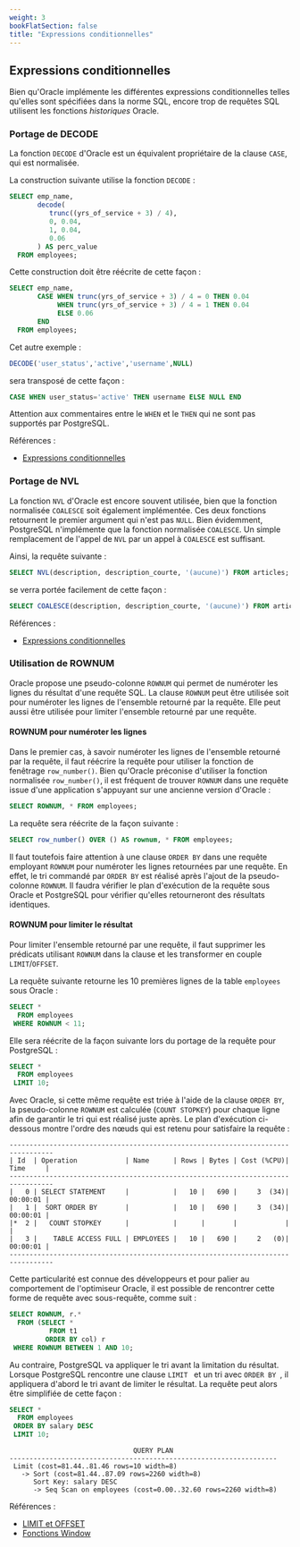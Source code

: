 ```yaml
---
weight: 3
bookFlatSection: false
title: "Expressions conditionnelles"
---
```


## Expressions conditionnelles

Bien qu'Oracle implémente les différentes expressions conditionnelles telles 
qu'elles sont spécifiées dans la norme SQL, encore trop de requêtes SQL utilisent 
les fonctions _historiques_ Oracle.

### Portage de DECODE

La fonction `DECODE` d'Oracle est un équivalent propriétaire de la clause 
`CASE`, qui est normalisée.

La construction suivante utilise la fonction `DECODE` :

```sql
SELECT emp_name,
       decode(
          trunc((yrs_of_service + 3) / 4),
          0, 0.04,
          1, 0.04,
          0.06
       ) AS perc_value
  FROM employees;
```

Cette construction doit être réécrite de cette façon :

```sql
SELECT emp_name,
       CASE WHEN trunc(yrs_of_service + 3) / 4 = 0 THEN 0.04
            WHEN trunc(yrs_of_service + 3) / 4 = 1 THEN 0.04
            ELSE 0.06
       END
  FROM employees;
```

Cet autre exemple :

```sql
DECODE('user_status','active','username',NULL)
```

sera transposé de cette façon :

```sql
CASE WHEN user_status='active' THEN username ELSE NULL END
```

Attention aux commentaires entre le `WHEN` et le `THEN` qui ne sont pas 
supportés par PostgreSQL.

Références :

* [Expressions conditionnelles](https://docs.postgresql.fr/current/functions-conditional.html)

### Portage de NVL

La fonction `NVL` d'Oracle est encore souvent utilisée, bien que la fonction 
normalisée `COALESCE` soit également implémentée. Ces deux fonctions retournent 
le premier argument qui n'est pas `NULL`. Bien évidemment, PostgreSQL 
n'implémente que la fonction normalisée `COALESCE`. Un simple remplacement de
l'appel de `NVL` par un appel à `COALESCE` est suffisant.

Ainsi, la requête suivante :

```sql
SELECT NVL(description, description_courte, '(aucune)') FROM articles;
```

se verra portée facilement de cette façon :

```sql
SELECT COALESCE(description, description_courte, '(aucune)') FROM articles;
```

Références :

* [Expressions conditionnelles](https://docs.postgresql.fr/current/functions-conditional.html)

### Utilisation de ROWNUM

Oracle propose une pseudo-colonne `ROWNUM` qui permet de numéroter les lignes 
du résultat d'une requête SQL. La clause `ROWNUM` peut être utilisée soit pour
numéroter les lignes de l'ensemble retourné par la requête. Elle peut aussi être 
utilisée pour limiter l'ensemble retourné par une requête.

#### ROWNUM pour numéroter les lignes

Dans le premier cas, à savoir numéroter les lignes de l'ensemble retourné par la
requête, il faut réécrire la requête pour utiliser la fonction de fenêtrage 
`row_number()`. Bien qu'Oracle préconise d'utiliser la fonction normalisée 
`row_number()`, il est fréquent de trouver `ROWNUM` dans une requête issue
d'une application s'appuyant sur une ancienne version d'Oracle :

```sql
SELECT ROWNUM, * FROM employees;
```

La requête sera réécrite de la façon suivante :

```sql
SELECT row_number() OVER () AS rownum, * FROM employees;
```

Il faut toutefois faire attention à une clause `ORDER BY` dans une requête 
employant `ROWNUM` pour numéroter les lignes retournées par une requête. En 
effet, le tri commandé par `ORDER BY` est réalisé après l'ajout de la 
pseudo-colonne `ROWNUM`. Il faudra vérifier le plan d'exécution de la requête 
sous Oracle et PostgreSQL pour vérifier qu'elles retourneront des résultats 
identiques.

#### ROWNUM pour limiter le résultat

Pour limiter l'ensemble retourné par une requête, il faut supprimer les
prédicats utilisant `ROWNUM` dans la clause et les transformer en couple
`LIMIT`/`OFFSET`.

La requête suivante retourne les 10 premières lignes de la table `employees`
sous Oracle :

```sql
SELECT *
  FROM employees
 WHERE ROWNUM < 11;
```

Elle sera réécrite de la façon suivante lors du portage de la requête pour
PostgreSQL :

```sql
SELECT *
  FROM employees
 LIMIT 10;
```

Avec Oracle, si cette même requête est triée à l'aide de la clause `ORDER BY`,
la pseudo-colonne `ROWNUM` est calculée (`COUNT STOPKEY`) pour chaque ligne afin
de garantir le tri qui est réalisé juste après. Le plan d'exécution ci-dessous
montre l'ordre des nœuds qui est retenu pour satisfaire la requête :

```
---------------------------------------------------------------------------------
| Id  | Operation            | Name      | Rows | Bytes | Cost (%CPU)| Time     |
---------------------------------------------------------------------------------
|   0 | SELECT STATEMENT     |           |   10 |   690 |     3  (34)| 00:00:01 |
|   1 |  SORT ORDER BY       |           |   10 |   690 |     3  (34)| 00:00:01 |
|*  2 |   COUNT STOPKEY      |           |      |       |            |          |
|   3 |    TABLE ACCESS FULL | EMPLOYEES |   10 |   690 |     2   (0)| 00:00:01 |
---------------------------------------------------------------------------------
```

Cette particularité est connue des développeurs et pour palier au comportement
de l'optimiseur Oracle, il est possible de rencontrer cette forme de requête
avec sous-requête, comme suit :

```sql
SELECT ROWNUM, r.*
  FROM (SELECT *
          FROM t1
         ORDER BY col) r
 WHERE ROWNUM BETWEEN 1 AND 10;
```

Au contraire, PostgreSQL va appliquer le tri avant la limitation du résultat.
Lorsque PostgreSQL rencontre une clause `LIMIT ` et un tri avec `ORDER BY `, il
appliquera d'abord le tri avant de limiter le résultat. La requête peut alors
être simplifiée de cette façon :

```sql
SELECT *
  FROM employees
 ORDER BY salary DESC 
 LIMIT 10;
```
```
                               QUERY PLAN                                
-------------------------------------------------------------------
 Limit (cost=81.44..81.46 rows=10 width=8)
   -> Sort (cost=81.44..87.09 rows=2260 width=8)
      Sort Key: salary DESC
      -> Seq Scan on employees (cost=0.00..32.60 rows=2260 width=8)
```

Références :

* [LIMIT et OFFSET](https://docs.postgresql.fr/current/queries-limit.html)
* [Fonctions Window](https://docs.postgresql.fr/current/functions-window.html)
